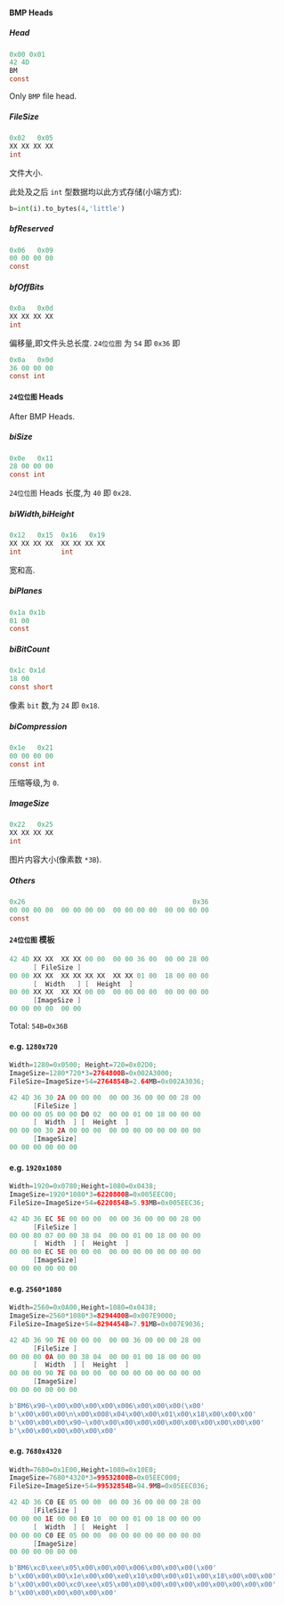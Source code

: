 #### BMP Heads

##### Head
```java
0x00 0x01
42 4D
BM
const
```
Only `BMP` file head.

##### FileSize
```java
0x02   0x05
XX XX XX XX
int
```
文件大小.

此处及之后 `int` 型数据均以此方式存储(小端方式):

```py
b=int(i).to_bytes(4,'little')
```

##### bfReserved
```java
0x06   0x09
00 00 00 00
const
```

##### bfOffBits
```java
0x0a   0x0d
XX XX XX XX
int
```
偏移量,即文件头总长度.
`24位位图` 为 `54` 即 `0x36` 即
```java
0x0a   0x0d
36 00 00 00
const int
```


#### `24位位图` Heads
After BMP Heads.

##### biSize
```java
0x0e   0x11
28 00 00 00
const int
```
`24位位图` Heads 长度,为 `40` 即 `0x28`.

##### biWidth,biHeight
```java
0x12   0x15  0x16   0x19
XX XX XX XX  XX XX XX XX
int          int
```
宽和高.

##### biPlanes
```java
0x1a 0x1b
01 00
const
```

##### biBitCount
```java
0x1c 0x1d
18 00
const short
```
像素 `bit` 数,为 `24` 即 `0x18`.

##### biCompression
```java
0x1e   0x21
00 00 00 00
const int
```
压缩等级,为 `0`.

##### ImageSize
```java
0x22   0x25
XX XX XX XX
int
```
图片内容大小(像素数 `*3B`).

##### Others
```java
0x26                                          0x36
00 00 00 00  00 00 00 00  00 00 00 00  00 00 00 00
const
```

#### `24位位图` 模板
```java
42 4D XX XX  XX XX 00 00  00 00 36 00  00 00 28 00 
      [ FileSize ]
00 00 XX XX  XX XX XX XX  XX XX 01 00  18 00 00 00 
      [  Width   ] [  Height  ]
00 00 XX XX  XX XX 00 00  00 00 00 00  00 00 00 00 
      [ImageSize ]
00 00 00 00  00 00       
```
Total: `54B=0x36B`

#### e.g. `1280x720`
```java
Width=1280=0x0500; Height=720=0x02D0;
ImageSize=1280*720*3=2764800B=0x002A3000;
FileSize=ImageSize+54=2764854B=2.64MB=0x002A3036;
```

```java
42 4D 36 30 2A 00 00 00  00 00 36 00 00 00 28 00 
      [FileSize ]
00 00 00 05 00 00 D0 02  00 00 01 00 18 00 00 00 
      [  Width  ] [  Height  ]
00 00 00 30 2A 00 00 00  00 00 00 00 00 00 00 00 
      [ImageSize]
00 00 00 00 00 00       
```

#### e.g. `1920x1080`
```java
Width=1920=0x0780;Height=1080=0x0438;
ImageSize=1920*1080*3=6220800B=0x005EEC00;
FileSize=ImageSize+54=6220854B=5.93MB=0x005EEC36;
```

```java
42 4D 36 EC 5E 00 00 00  00 00 36 00 00 00 28 00 
      [FileSize ]
00 00 80 07 00 00 38 04  00 00 01 00 18 00 00 00 
      [  Width  ] [  Height  ]
00 00 00 EC 5E 00 00 00  00 00 00 00 00 00 00 00 
      [ImageSize]
00 00 00 00 00 00       
```

#### e.g. `2560*1080`
```java
Width=2560=0x0A00,Height=1080=0x0438;
ImageSize=2560*1080*3=8294400B=0x007E9000;
FileSize=ImageSize+54=8294454B=7.91MB=0x007E9036;
```

```java
42 4D 36 90 7E 00 00 00  00 00 36 00 00 00 28 00 
      [FileSize ]
00 00 00 0A 00 00 38 04  00 00 01 00 18 00 00 00 
      [  Width  ] [  Height  ]
00 00 00 90 7E 00 00 00  00 00 00 00 00 00 00 00 
      [ImageSize]
00 00 00 00 00 00       
```

```py
b'BM6\x90~\x00\x00\x00\x00\x006\x00\x00\x00(\x00'
b'\x00\x00\x00\n\x00\x008\x04\x00\x00\x01\x00\x18\x00\x00\x00'
b'\x00\x00\x00\x90~\x00\x00\x00\x00\x00\x00\x00\x00\x00\x00\x00'
b'\x00\x00\x00\x00\x00\x00'
```

#### e.g. `7680x4320`
```java
Width=7680=0x1E00,Height=1080=0x10E0;
ImageSize=7680*4320*3=99532800B=0x05EEC000;
FileSize=ImageSize+54=99532854B=94.9MB=0x05EEC036;
```

```java
42 4D 36 C0 EE 05 00 00  00 00 36 00 00 00 28 00 
      [FileSize ]
00 00 00 1E 00 00 E0 10  00 00 01 00 18 00 00 00 
      [  Width  ] [  Height  ]
00 00 00 C0 EE 05 00 00  00 00 00 00 00 00 00 00 
      [ImageSize]
00 00 00 00 00 00       
```

```py
b'BM6\xc0\xee\x05\x00\x00\x00\x006\x00\x00\x00(\x00'
b'\x00\x00\x00\x1e\x00\x00\xe0\x10\x00\x00\x01\x00\x18\x00\x00\x00'
b'\x00\x00\x00\xc0\xee\x05\x00\x00\x00\x00\x00\x00\x00\x00\x00\x00'
b'\x00\x00\x00\x00\x00\x00'
```
